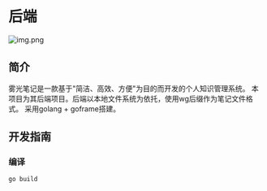 # 后端
![img.png](img.png)

## 简介
雾光笔记是一款基于"简洁、高效、方便"为目的而开发的个人知识管理系统。 
本项目为其后端项目。后端以本地文件系统为依托，使用wg后缀作为笔记文件格式。
采用golang + goframe搭建。

## 开发指南
### 编译
`go build`